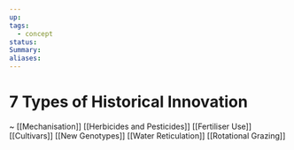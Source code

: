 ```yaml
---
up: 
tags:
  - concept
status: 
Summary:
aliases:
---
```

# 7 Types of Historical Innovation
~
[[Mechanisation]]
[[Herbicides and Pesticides]]
[[Fertiliser Use]]
[[Cultivars]]
[[New Genotypes]]
[[Water Reticulation]]
[[Rotational Grazing]]
<!--SR:!2025-03-13,3,250-->
